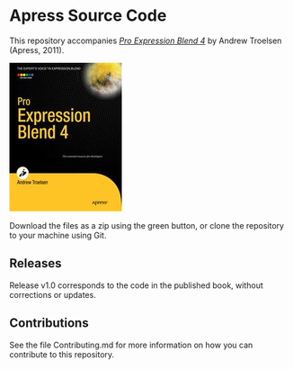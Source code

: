 # Apress Source Code

This repository accompanies [*Pro Expression Blend 4*](http://www.apress.com/9781430233770) by Andrew Troelsen (Apress, 2011).

![Cover image](9781430233770.jpg)

Download the files as a zip using the green button, or clone the repository to your machine using Git.

## Releases

Release v1.0 corresponds to the code in the published book, without corrections or updates.

## Contributions

See the file Contributing.md for more information on how you can contribute to this repository.
